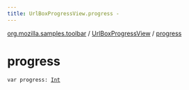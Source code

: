 ```yaml
---
title: UrlBoxProgressView.progress - 
---
```


[org.mozilla.samples.toolbar](../index.html) / [UrlBoxProgressView](index.html) / [progress](./progress.html)

# progress

`var progress: `[`Int`](https://kotlinlang.org/api/latest/jvm/stdlib/kotlin/-int/index.html)